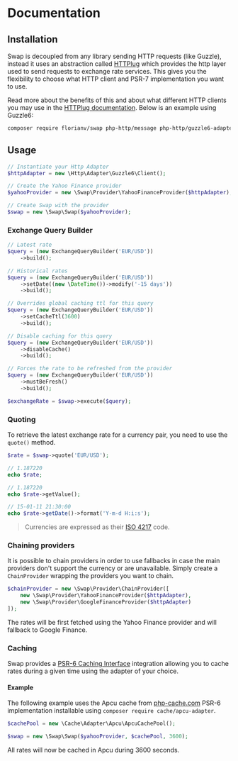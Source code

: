 # Documentation

## Installation

Swap is decoupled from any library sending HTTP requests (like Guzzle), instead it uses an abstraction called [HTTPlug](http://httplug.io/) which provides the http layer used to send requests to exchange rate services. This gives you the flexibility to choose what HTTP client and PSR-7 implementation you want to use.

Read more about the benefits of this and about what different HTTP clients you may use in the [HTTPlug documentation](http://docs.php-http.org/en/latest/httplug/users.html). Below is an example using Guzzle6:

```bash
composer require florianv/swap php-http/message php-http/guzzle6-adapter
```

## Usage

```php
// Instantiate your Http Adapter
$httpAdapter = new \Http\Adapter\Guzzle6\Client();

// Create the Yahoo Finance provider
$yahooProvider = new \Swap\Provider\YahooFinanceProvider($httpAdapter);

// Create Swap with the provider
$swap = new \Swap\Swap($yahooProvider);
```

### Exchange Query Builder

```php
// Latest rate
$query = (new ExchangeQueryBuilder('EUR/USD'))
    ->build();

// Historical rates
$query = (new ExchangeQueryBuilder('EUR/USD'))
    ->setDate((new \DateTime())->modify('-15 days'))
    ->build();

// Overrides global caching ttl for this query
$query = (new ExchangeQueryBuilder('EUR/USD'))
    ->setCacheTtl(3600)
    ->build();

// Disable caching for this query
$query = (new ExchangeQueryBuilder('EUR/USD'))
    ->disableCache()
    ->build();

// Forces the rate to be refreshed from the provider
$query = (new ExchangeQueryBuilder('EUR/USD'))
    ->mustBeFresh()
    ->build();

$exchangeRate = $swap->execute($query);
```

### Quoting

To retrieve the latest exchange rate for a currency pair, you need to use the `quote()` method.

```php
$rate = $swap->quote('EUR/USD');

// 1.187220
echo $rate;

// 1.187220
echo $rate->getValue();

// 15-01-11 21:30:00
echo $rate->getDate()->format('Y-m-d H:i:s');
```

> Currencies are expressed as their [ISO 4217](http://en.wikipedia.org/wiki/ISO_4217) code.

### Chaining providers

It is possible to chain providers in order to use fallbacks in case the main providers don't support the currency or are unavailable.
Simply create a `ChainProvider` wrapping the providers you want to chain.

```php
$chainProvider = new \Swap\Provider\ChainProvider([
    new \Swap\Provider\YahooFinanceProvider($httpAdapter),
    new \Swap\Provider\GoogleFinanceProvider($httpAdapter)
]);
```

The rates will be first fetched using the Yahoo Finance provider and will fallback to Google Finance.

### Caching

Swap provides a [PSR-6 Caching Interface](http://www.php-fig.org/psr/psr-6) integration allowing you to cache rates during a given time using the adapter of your choice.

#### Example

The following example uses the Apcu cache from [php-cache.com](http://php-cache.com) PSR-6 implementation installable using `composer require cache/apcu-adapter`.

```php
$cachePool = new \Cache\Adapter\Apcu\ApcuCachePool();

$swap = new \Swap\Swap($yahooProvider, $cachePool, 3600);
```

All rates will now be cached in Apcu during 3600 seconds.
